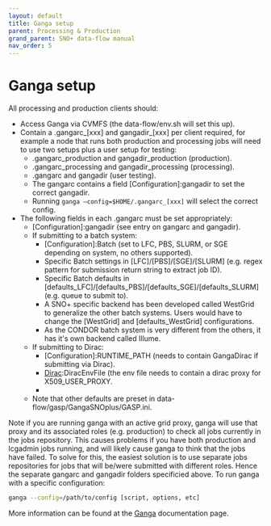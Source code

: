 ```yaml
---
layout: default
title: Ganga setup
parent: Processing & Production
grand_parent: SNO+ data-flow manual
nav_order: 5
---
```


# Ganga setup
All processing and production clients should:
* Access Ganga via CVMFS (the data-flow/env.sh will set this up).
* Contain a .gangarc_[xxx] and gangadir_[xxx] per client required, for example a node that runs both production and processing jobs will need to use two setups plus a user setup for testing:
  * .gangarc_production and gangadir_production (production).
  * .gangarc_processing and gangadir_processing (processing).
  * .gangarc and gangadir (user testing).
  * The gangarc contains a field [Configuration]:gangadir to set the correct gangadir.
  * Running `ganga –config=$HOME/.gangarc_[xxx]` will select the correct config.
* The following fields in each .gangarc must be set appropriately:
  * [Configuration]:gangadir (see entry on gangarc and gangadir).
  * If submitting to a batch system:
    * [Configuration]:Batch (set to LFC, PBS, SLURM, or SGE depending on system, no others supported).
    * Specific Batch settings in [LFC]/[PBS]/[SGE]/[SLURM] (e.g. regex pattern for submission return string to extract job ID).
    * Specific Batch defaults in [defaults_LFC]/[defaults_PBS]/[defaults_SGE]/[defaults_SLURM] (e.g. queue to submit to).
    * A SNO+ specific backend has been developed called WestGrid to generalize the other batch systems. Users would have to change the [WestGrid] and [defaults_WestGrid] configurations.
    * As the CONDOR batch system is very different from the others, it has it's own backend called Illume.
  * If submitting to Dirac:
    * [Configuration]:RUNTIME_PATH (needs to contain GangaDirac if submitting via Dirac).
    * [Dirac]:DiracEnvFile (the env file needs to contain a dirac proxy for X509_USER_PROXY.
    * [Dirac]:Timeout (set to a smaller value than the default, e.g. 30)
  * Note that other defaults are preset in data-flow/gasp/GangaSNOplus/GASP.ini.

Note if you are running ganga with an active grid proxy, ganga will use that proxy and its associated roles (e.g. production) to check all jobs currently in the jobs repository. This causes problems if you have both production and lcgadmin jobs running, and will likely cause ganga to think that the jobs have failed. To solve for this, the easiest solution is to use separate jobs repositories for jobs that will be/were submitted with different roles. Hence the separate gangarc and gangadir folders specificied above. To run ganga with a specific configuration:
```bash
ganga --config=/path/to/config [script, options, etc]
```
More information can be found at the [Ganga](https://ganga.readthedocs.io/en/latest/UserGuide/InstallAndBasicUsage.html) documentation page.
